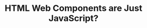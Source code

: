 ---
layout: bookmark
title: HTML Web Components are Just JavaScript?
tags:
  - Bookmarks
  - HTML
  - Web Components
created: '2023-11-30T08:18:44.247Z'
link: https://www.oddbird.net/2023/11/17/components/
id: 686858662
excerpt: I'm still getting used to this
image: https://www.oddbird.net/assets/images/blog/2023/oroboros-1600w.jpeg
---